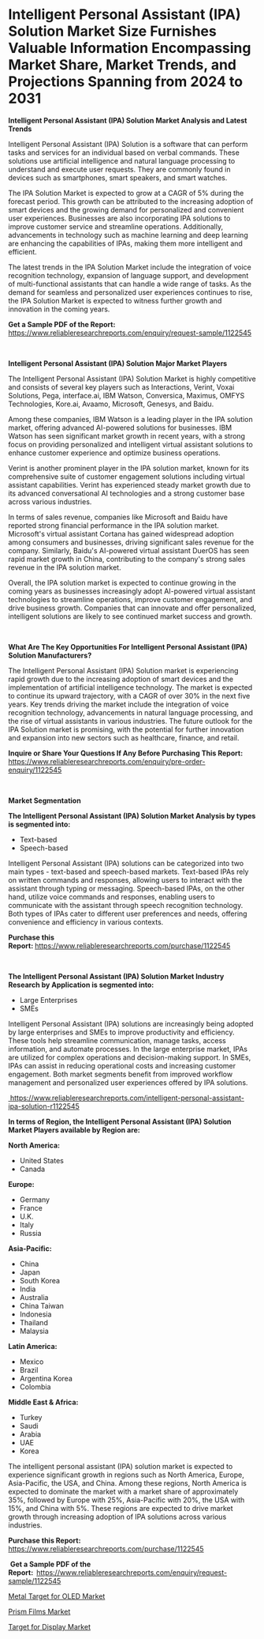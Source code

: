 <p><h1>Intelligent Personal Assistant (IPA) Solution Market Size Furnishes Valuable Information Encompassing Market Share, Market Trends, and Projections Spanning from 2024 to 2031</h1></p><p><strong>Intelligent Personal Assistant (IPA) Solution Market Analysis and Latest Trends</strong></p>
<p><p>Intelligent Personal Assistant (IPA) Solution is a software that can perform tasks and services for an individual based on verbal commands. These solutions use artificial intelligence and natural language processing to understand and execute user requests. They are commonly found in devices such as smartphones, smart speakers, and smart watches.</p><p>The IPA Solution Market is expected to grow at a CAGR of 5% during the forecast period. This growth can be attributed to the increasing adoption of smart devices and the growing demand for personalized and convenient user experiences. Businesses are also incorporating IPA solutions to improve customer service and streamline operations. Additionally, advancements in technology such as machine learning and deep learning are enhancing the capabilities of IPAs, making them more intelligent and efficient.</p><p>The latest trends in the IPA Solution Market include the integration of voice recognition technology, expansion of language support, and development of multi-functional assistants that can handle a wide range of tasks. As the demand for seamless and personalized user experiences continues to rise, the IPA Solution Market is expected to witness further growth and innovation in the coming years.</p></p>
<p><strong>Get a Sample PDF of the Report:&nbsp;</strong> <a href="https://www.reliableresearchreports.com/enquiry/request-sample/1122545">https://www.reliableresearchreports.com/enquiry/request-sample/1122545</a></p>
<p>&nbsp;</p>
<p><strong>Intelligent Personal Assistant (IPA) Solution Major Market Players</strong></p>
<p><p>The Intelligent Personal Assistant (IPA) Solution Market is highly competitive and consists of several key players such as Interactions, Verint, Voxai Solutions, Pega, interface.ai, IBM Watson, Conversica, Maximus, OMFYS Technologies, Kore.ai, Avaamo, Microsoft, Genesys, and Baidu. </p><p>Among these companies, IBM Watson is a leading player in the IPA solution market, offering advanced AI-powered solutions for businesses. IBM Watson has seen significant market growth in recent years, with a strong focus on providing personalized and intelligent virtual assistant solutions to enhance customer experience and optimize business operations. </p><p>Verint is another prominent player in the IPA solution market, known for its comprehensive suite of customer engagement solutions including virtual assistant capabilities. Verint has experienced steady market growth due to its advanced conversational AI technologies and a strong customer base across various industries. </p><p>In terms of sales revenue, companies like Microsoft and Baidu have reported strong financial performance in the IPA solution market. Microsoft's virtual assistant Cortana has gained widespread adoption among consumers and businesses, driving significant sales revenue for the company. Similarly, Baidu's AI-powered virtual assistant DuerOS has seen rapid market growth in China, contributing to the company's strong sales revenue in the IPA solution market.</p><p>Overall, the IPA solution market is expected to continue growing in the coming years as businesses increasingly adopt AI-powered virtual assistant technologies to streamline operations, improve customer engagement, and drive business growth. Companies that can innovate and offer personalized, intelligent solutions are likely to see continued market success and growth.</p></p>
<p>&nbsp;</p>
<p><strong>What Are The Key Opportunities For Intelligent Personal Assistant (IPA) Solution Manufacturers?</strong></p>
<p><p>The Intelligent Personal Assistant (IPA) Solution market is experiencing rapid growth due to the increasing adoption of smart devices and the implementation of artificial intelligence technology. The market is expected to continue its upward trajectory, with a CAGR of over 30% in the next five years. Key trends driving the market include the integration of voice recognition technology, advancements in natural language processing, and the rise of virtual assistants in various industries. The future outlook for the IPA Solution market is promising, with the potential for further innovation and expansion into new sectors such as healthcare, finance, and retail.</p></p>
<p><strong>Inquire or Share Your Questions If Any Before Purchasing This Report:</strong> <a href="https://www.reliableresearchreports.com/enquiry/pre-order-enquiry/1122545">https://www.reliableresearchreports.com/enquiry/pre-order-enquiry/1122545</a></p>
<p>&nbsp;</p>
<p><strong>Market Segmentation</strong></p>
<p><strong>The Intelligent Personal Assistant (IPA) Solution Market Analysis by types is segmented into:</strong></p>
<p><ul><li>Text-based</li><li>Speech-based</li></ul></p>
<p><p>Intelligent Personal Assistant (IPA) solutions can be categorized into two main types - text-based and speech-based markets. Text-based IPAs rely on written commands and responses, allowing users to interact with the assistant through typing or messaging. Speech-based IPAs, on the other hand, utilize voice commands and responses, enabling users to communicate with the assistant through speech recognition technology. Both types of IPAs cater to different user preferences and needs, offering convenience and efficiency in various contexts.</p></p>
<p><strong>Purchase this Report:&nbsp;</strong><a href="https://www.reliableresearchreports.com/purchase/1122545">https://www.reliableresearchreports.com/purchase/1122545</a></p>
<p>&nbsp;</p>
<p><strong>The Intelligent Personal Assistant (IPA) Solution Market Industry Research by Application is segmented into:</strong></p>
<p><ul><li>Large Enterprises</li><li>SMEs</li></ul></p>
<p><p>Intelligent Personal Assistant (IPA) solutions are increasingly being adopted by large enterprises and SMEs to improve productivity and efficiency. These tools help streamline communication, manage tasks, access information, and automate processes. In the large enterprise market, IPAs are utilized for complex operations and decision-making support. In SMEs, IPAs can assist in reducing operational costs and increasing customer engagement. Both market segments benefit from improved workflow management and personalized user experiences offered by IPA solutions.</p></p>
<p><a href="https://www.reliableresearchreports.com/intelligent-personal-assistant-ipa-solution-r1122545">&nbsp;https://www.reliableresearchreports.com/intelligent-personal-assistant-ipa-solution-r1122545</a></p>
<p><strong>In terms of Region, the Intelligent Personal Assistant (IPA) Solution Market Players available by Region are:</strong></p>
<p>
    <p> <strong> North America: </strong>
        <ul>
            <li>United States</li>
            <li>Canada</li>
        </ul>
        </p> 
    <p> <strong> Europe: </strong>
        <ul>
            <li>Germany</li>
            <li>France</li>
            <li>U.K.</li>
            <li>Italy</li>
            <li>Russia</li>
        </ul>
        </p> 
    <p> <strong> Asia-Pacific: </strong>
        <ul>
            <li>China</li>
            <li>Japan</li>
            <li>South Korea</li>
            <li>India</li>
            <li>Australia</li>
            <li>China Taiwan</li>
            <li>Indonesia</li>
            <li>Thailand</li>
            <li>Malaysia</li>
        </ul>
        </p> 
    <p> <strong> Latin America: </strong>
        <ul>
            <li>Mexico</li>
            <li>Brazil</li>
            <li>Argentina Korea</li>
            <li>Colombia</li>
        </ul>
        </p> 
    <p> <strong> Middle East & Africa: </strong>
        <ul>
            <li>Turkey</li>
            <li>Saudi</li>
            <li>Arabia</li>
            <li>UAE</li>
            <li>Korea</li>
        </ul>
    </p>
    </p>
<p><p>The intelligent personal assistant (IPA) solution market is expected to experience significant growth in regions such as North America, Europe, Asia-Pacific, the USA, and China. Among these regions, North America is expected to dominate the market with a market share of approximately 35%, followed by Europe with 25%, Asia-Pacific with 20%, the USA with 15%, and China with 5%. These regions are expected to drive market growth through increasing adoption of IPA solutions across various industries.</p></p>
<p><strong>Purchase this Report: </strong><a href="https://www.reliableresearchreports.com/purchase/1122545">https://www.reliableresearchreports.com/purchase/1122545</a></p>
<p>&nbsp;<strong>Get a Sample PDF of the Report:&nbsp;&nbsp;</strong><a href="https://www.reliableresearchreports.com/enquiry/request-sample/1122545">https://www.reliableresearchreports.com/enquiry/request-sample/1122545</a></p>
<p><strong></strong></p>
<p><p><a href="https://www.linkedin.com/pulse/global-metal-target-oled-market-size-trends-insights-vkuaf">Metal Target for OLED Market</a></p><p><a href="https://www.linkedin.com/pulse/prism-films-market-centers-aspects-growth-share-opportunity-qwzff">Prism Films Market</a></p><p><a href="https://www.linkedin.com/pulse/target-display-market-research-report-provides-thorough-industry-ozslf">Target for Display Market</a></p></p>